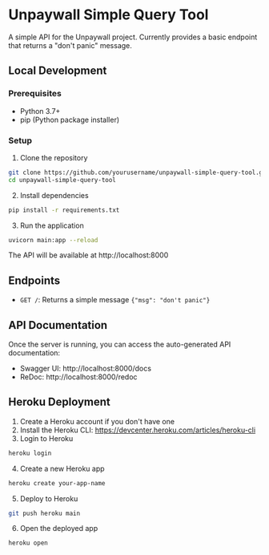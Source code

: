 # Unpaywall Simple Query Tool

A simple API for the Unpaywall project. Currently provides a basic endpoint that returns a "don't panic" message.

## Local Development

### Prerequisites
- Python 3.7+
- pip (Python package installer)

### Setup
1. Clone the repository
```bash
git clone https://github.com/yourusername/unpaywall-simple-query-tool.git
cd unpaywall-simple-query-tool
```

2. Install dependencies
```bash
pip install -r requirements.txt
```

3. Run the application
```bash
uvicorn main:app --reload
```

The API will be available at http://localhost:8000

## Endpoints

- `GET /`: Returns a simple message `{"msg": "don't panic"}`

## API Documentation

Once the server is running, you can access the auto-generated API documentation:
- Swagger UI: http://localhost:8000/docs
- ReDoc: http://localhost:8000/redoc

## Heroku Deployment

1. Create a Heroku account if you don't have one
2. Install the Heroku CLI: https://devcenter.heroku.com/articles/heroku-cli
3. Login to Heroku
```bash
heroku login
```

4. Create a new Heroku app
```bash
heroku create your-app-name
```

5. Deploy to Heroku
```bash
git push heroku main
```

6. Open the deployed app
```bash
heroku open